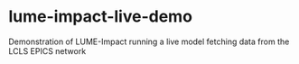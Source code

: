 # lume-impact-live-demo
Demonstration of LUME-Impact running a live model fetching data from the LCLS EPICS network
